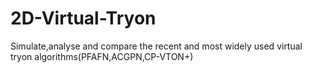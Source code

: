# 2D-Virtual-Tryon
Simulate,analyse and compare the recent and most widely used virtual tryon algorithms(PFAFN,ACGPN,CP-VTON+)
